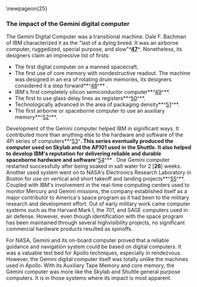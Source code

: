 \newpageon{25}

### The impact of the Gemini digital computer

The Gemini Digital Computer was a transitional machine. Dale
F. Bachman of IBM characterized it as the "last of a dying breed. It was
an airborne computer, ruggedized, special purpose, and
slow"**^[47](Source1.html)^**. Nonetheless, its designers claim an
impressive list of firsts:

-   The first digital computer on a manned spacecraft.
-   The first use of core memory with nondestructive readout. The
    machine was designed in an era of rotating drum memories, its
    designers considered it a step forward**^[48](Source1.html)^** .
-   IBM's first completely silicon semiconductor
    computer**^[49](Source1.html)^**.
-   The first to use glass delay lines as
    registers**^[50](Source1.html)^**.
-   Technologically advanced in the area of packaging
    density**^[51](Source1.html)^**.
-   The first airborne or spaceborne computer to use an auxiliary
    memory**^[52](Source1.html)^**.

Development of the Gemini computer helped IBM in significant ways. It
contributed more than anything else to the hardware and software of the
4Pi series of computers**^[53](Source1.html)^**. This series eventually
produced the computer used on Skylab and the AP101 used in the Shuttle.
It also helped to develop IBM's reputation for delivering reliable and
durable spaceborne hardware and software**^[54](Source1.html)^** . One
Gemini computer restarted successfully after being soaked in salt water
for 2 \[**26**\] weeks. Another used system went on to NASA's
Electronics Research Laboratory in Boston for use on vertical and short
takeoff and landing projects**^[55](Source1.html)^**. Coupled with IBM's
involvement in the real-time computing centers used to monitor Mercury
and Gemini missions, the company established itself as a major
contributor to America's space program as it had been to the military
research and development effort. Out of early military work came
computer systems such as the Harvard Mark I, the 701, and SAGE computers
used in air defense. However, even though identification with the space
program has been maintained through several highvisibility projects, no
significant commercial hardware products resulted as spinoffs.

For NASA, Gemini and its on-board computer proved that a reliable
guidance and navigation system could be based on digital computers. It
was a valuable test bed for Apollo techniques, especially in rendezvous.
However, the Gemini digital computer itself was totally unlike the
machines used in Apollo. With its Auxiliary Tape Memory and core memory,
the Gemini computer was more like the Skylab and Shuttle general purpose
computers. It is in those systems where its impact is most apparent.
